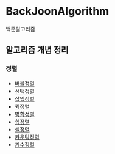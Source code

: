 # BackJoonAlgorithm
백준알고리즘

## 알고리즘 개념 정리

### 정렬
* [버블정렬](https://github.com/Kyun2da/BackJoonAlgorithm/blob/master/%EC%95%8C%EA%B3%A0%EB%A6%AC%EC%A6%98%20%EA%B0%9C%EB%85%90%20%EC%A0%95%EB%A6%AC/%EA%B1%B0%ED%92%88%EC%A0%95%EB%A0%AC(Bubble%20Sort).md#%EA%B1%B0%ED%92%88%EC%A0%95%EB%A0%ACbubble-sort)
* [선택정렬]()
* [삽입정렬](https://github.com/Kyun2da/BackJoonAlgorithm/blob/master/%EC%95%8C%EA%B3%A0%EB%A6%AC%EC%A6%98%20%EA%B0%9C%EB%85%90%20%EC%A0%95%EB%A6%AC/%EC%82%BD%EC%9E%85%EC%A0%95%EB%A0%AC(insertion%20sort).md#%EC%82%BD%EC%9E%85%EC%A0%95%EB%A0%ACinsertion-sort)
* [퀵정렬]()
* [병합정렬]()
* [힙정렬]()
* [셸정렬]()
* [카운팅정렬]()
* [기수정렬]()
